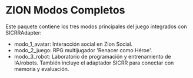 # ZION Modos Completos

Este paquete contiene los tres modos principales del juego integrados con SICRRAdapter:
- modo_1_avatar: Interacción social en Zion Social.
- modo_2_juego: RPG multijugador 'Renacer como Héroe'.
- modo_3_robot: Laboratorio de programación y entrenamiento de IA/robots.
También incluye el adaptador SICRR para conectar con memoria y evaluación.
